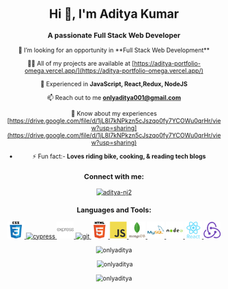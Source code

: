<h1 align="center">Hi 👋, I'm Aditya Kumar</h1>
<h3 align="center">A passionate Full Stack Web Developer</h3>
<div align="center">
 👯 I’m looking for an opportunity in **Full Stack Web Development**

 👨‍💻 All of my projects are available at [https://aditya-portfolio-omega.vercel.app/](https://aditya-portfolio-omega.vercel.app/)

 💬 Experienced in **JavaScript, React,Redux, NodeJS**

 📫 Reach out to me **onlyaditya001@gmail.com**

 📄 Know about my experiences [https://drive.google.com/file/d/1jL8I7kNPkzn5cJszqo0fy7YCOWu0qrHr/view?usp=sharing](https://drive.google.com/file/d/1jL8I7kNPkzn5cJszqo0fy7YCOWu0qrHr/view?usp=sharing)

- ⚡ Fun fact:-   **Loves riding bike, cooking, & reading tech blogs**
</div>
<h3 align="center">Connect with me:</h3>
<p align="center">
<a href="https://linkedin.com/in/aditya-nj2" target="blank"><img align="center" src="https://raw.githubusercontent.com/rahuldkjain/github-profile-readme-generator/master/src/images/icons/Social/linked-in-alt.svg" alt="aditya-nj2" height="30" width="40" /></a>
</p>

<h3 align="center">Languages and Tools:</h3>
<p align="center"> <a href="https://www.w3schools.com/css/" target="_blank" rel="noreferrer"> <img src="https://raw.githubusercontent.com/devicons/devicon/master/icons/css3/css3-original-wordmark.svg" alt="css3" width="40" height="40"/> </a> <a href="https://www.cypress.io" target="_blank" rel="noreferrer"> <img src="https://raw.githubusercontent.com/simple-icons/simple-icons/6e46ec1fc23b60c8fd0d2f2ff46db82e16dbd75f/icons/cypress.svg" alt="cypress" width="40" height="40"/> </a> <a href="https://expressjs.com" target="_blank" rel="noreferrer"> <img src="https://raw.githubusercontent.com/devicons/devicon/master/icons/express/express-original-wordmark.svg" alt="express" width="40" height="40"/> </a> <a href="https://git-scm.com/" target="_blank" rel="noreferrer"> <img src="https://www.vectorlogo.zone/logos/git-scm/git-scm-icon.svg" alt="git" width="40" height="40"/> </a> <a href="https://www.w3.org/html/" target="_blank" rel="noreferrer"> <img src="https://raw.githubusercontent.com/devicons/devicon/master/icons/html5/html5-original-wordmark.svg" alt="html5" width="40" height="40"/> </a> <a href="https://developer.mozilla.org/en-US/docs/Web/JavaScript" target="_blank" rel="noreferrer"> <img src="https://raw.githubusercontent.com/devicons/devicon/master/icons/javascript/javascript-original.svg" alt="javascript" width="40" height="40"/> </a> <a href="https://www.mongodb.com/" target="_blank" rel="noreferrer"> <img src="https://raw.githubusercontent.com/devicons/devicon/master/icons/mongodb/mongodb-original-wordmark.svg" alt="mongodb" width="40" height="40"/> </a> <a href="https://www.mysql.com/" target="_blank" rel="noreferrer"> <img src="https://raw.githubusercontent.com/devicons/devicon/master/icons/mysql/mysql-original-wordmark.svg" alt="mysql" width="40" height="40"/> </a> <a href="https://nodejs.org" target="_blank" rel="noreferrer"> <img src="https://raw.githubusercontent.com/devicons/devicon/master/icons/nodejs/nodejs-original-wordmark.svg" alt="nodejs" width="40" height="40"/> </a> <a href="https://reactjs.org/" target="_blank" rel="noreferrer"> <img src="https://raw.githubusercontent.com/devicons/devicon/master/icons/react/react-original-wordmark.svg" alt="react" width="40" height="40"/> </a> <a href="https://redux.js.org" target="_blank" rel="noreferrer"> <img src="https://raw.githubusercontent.com/devicons/devicon/master/icons/redux/redux-original.svg" alt="redux" width="40" height="40"/> </a> </p>
<div align="center">
<p><img align="center" src="https://github-readme-stats.vercel.app/api/top-langs?username=onlyaditya&show_icons=true&locale=en&layout=compact" alt="onlyaditya" /></p>

<p>&nbsp;<img align="center" src="https://github-readme-stats.vercel.app/api?username=onlyaditya&show_icons=true&locale=en" alt="onlyaditya" /></p>

<p><img align="center" src="https://github-readme-streak-stats.herokuapp.com/?user=onlyaditya&" alt="onlyaditya" /></p>
 </div>
